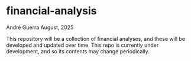 # financial-analysis
André Guerra
August, 2025

This repository will be a collection of financial analyses, and these will be developed and updated over time. This repo is currently under development, and so its contents may change periodically.